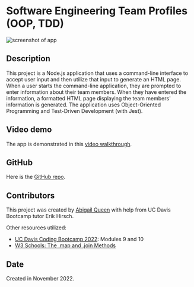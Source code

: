 # Software Engineering Team Profiles (OOP, TDD)
![screenshot of app](./assets/ss.jpgss.jpg)

## Description
This project is a Node.js application that uses a command-line interface to accept user input and then utilize that input to generate an HTML page. When a user starts the command-line application, they are prompted to enter information about their team members. When they have entered the information, a formatted HTML page displaying the team members' information is generated. The application uses Object-Oriented Programming and Test-Driven Development (with Jest). 

## Video demo
The app is demonstrated in this [video walkthrough](https://youtu.be/ut7UswYo3GU).

## GitHub
Here is the [GitHub repo](https://github.com/Abi-Queen/engineers). 

## Contributors
This project was created by [Abigail Queen](https://github.com/Abi-Queen) with help from UC Davis Bootcamp tutor Erik Hirsch.

Other resources utilized:
- [UC Davis Coding Bootcamp 2022](https://bootcamp.ucdavis.edu/): Modules 9 and 10
- [W3 Schools: The .map and .join Methods](https://www.w3schools.com/)

## Date
Created in November 2022.